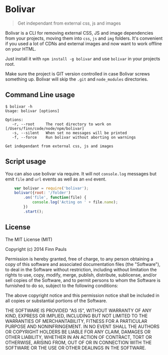 # Bolivar

> Get independant from external css, js and images

Bolivar is a CLI for removing external CSS, JS and image dependencies from your projects, moving them into `css`, `js` and `img` folders. It's convenient if you used a lot of CDNs and external images and now want to work offline on your HTML.

Just install it with `npm install -g bolivar` and use `bolivar` in your projects root.

Make sure the project is GIT version controlled in case Bolivar screws something up. Bolivar will skip the `.git` and `node_modules` directories.

## Command Line usage
```
$ bolivar -h
Usage: bolivar [options]

Options:
   -r, --root     The root directory to work on  [/Users/finn/code/node/npm/bolivar]
   -s, --silent   When set no messages will be printed
   -f, --force    Run bolivar without aborting on warnings

Get independant from external css, js and images
```


## Script usage
You can also use bolivar via require. It will not `console.log` messages but emit
`file` and `url` events as well as an `end` event.
```javascript
	var bolivar = require('bolivar');
	bolivar({root: '/folder')
		.on('file', function(file) {
			console.log('Acting on ' + file.name);
		})
		.start();
```

## License
The MIT License (MIT)

Copyright (c) 2014 Finn Pauls

Permission is hereby granted, free of charge, to any person obtaining a copy
of this software and associated documentation files (the "Software"), to deal
in the Software without restriction, including without limitation the rights
to use, copy, modify, merge, publish, distribute, sublicense, and/or sell
copies of the Software, and to permit persons to whom the Software is
furnished to do so, subject to the following conditions:

The above copyright notice and this permission notice shall be included in
all copies or substantial portions of the Software.

THE SOFTWARE IS PROVIDED "AS IS", WITHOUT WARRANTY OF ANY KIND, EXPRESS OR
IMPLIED, INCLUDING BUT NOT LIMITED TO THE WARRANTIES OF MERCHANTABILITY,
FITNESS FOR A PARTICULAR PURPOSE AND NONINFRINGEMENT. IN NO EVENT SHALL THE
AUTHORS OR COPYRIGHT HOLDERS BE LIABLE FOR ANY CLAIM, DAMAGES OR OTHER
LIABILITY, WHETHER IN AN ACTION OF CONTRACT, TORT OR OTHERWISE, ARISING FROM,
OUT OF OR IN CONNECTION WITH THE SOFTWARE OR THE USE OR OTHER DEALINGS IN
THE SOFTWARE.
